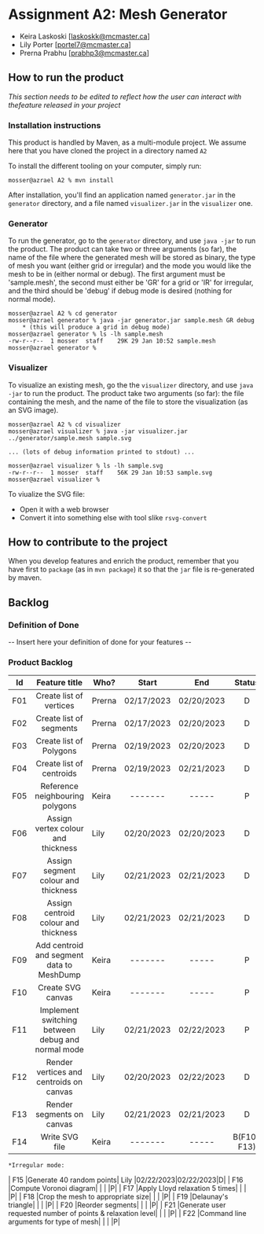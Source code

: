 # Assignment A2: Mesh Generator

  - Keira Laskoski [laskoskk@mcmaster.ca]
  - Lily Porter [portel7@mcmaster.ca]
  - Prerna Prabhu [prabhp3@mcmaster.ca]

## How to run the product

_This section needs to be edited to reflect how the user can interact with thefeature released in your project_

### Installation instructions

This product is handled by Maven, as a multi-module project. We assume here that you have cloned the project in a directory named `A2`

To install the different tooling on your computer, simply run:

```
mosser@azrael A2 % mvn install
```

After installation, you'll find an application named `generator.jar` in the `generator` directory, and a file named `visualizer.jar` in the `visualizer` one. 

### Generator

To run the generator, go to the `generator` directory, and use `java -jar` to run the product. The product can take two or three arguments (so far), the name of the file where the generated mesh will be stored as binary, the type of mesh you want (either grid or irregular) and the mode you would like the mesh to be in (either normal or debug). The first argument must be 'sample.mesh', the second must either be 'GR' for a grid or 'IR' for irregular, and the third should be 'debug' if debug mode is desired (nothing for normal mode).

```
mosser@azrael A2 % cd generator 
mosser@azrael generator % java -jar generator.jar sample.mesh GR debug
	* (this will produce a grid in debug mode)
mosser@azrael generator % ls -lh sample.mesh
-rw-r--r--  1 mosser  staff    29K 29 Jan 10:52 sample.mesh
mosser@azrael generator % 
```

### Visualizer

To visualize an existing mesh, go the the `visualizer` directory, and use `java -jar` to run the product. The product take two arguments (so far): the file containing the mesh, and the name of the file to store the visualization (as an SVG image).

```
mosser@azrael A2 % cd visualizer 
mosser@azrael visualizer % java -jar visualizer.jar ../generator/sample.mesh sample.svg

... (lots of debug information printed to stdout) ...

mosser@azrael visualizer % ls -lh sample.svg
-rw-r--r--  1 mosser  staff    56K 29 Jan 10:53 sample.svg
mosser@azrael visualizer %
```
To viualize the SVG file:

  - Open it with a web browser
  - Convert it into something else with tool slike `rsvg-convert`

## How to contribute to the project

When you develop features and enrich the product, remember that you have first to `package` (as in `mvn package`) it so that the `jar` file is re-generated by maven.

## Backlog

### Definition of Done

-- Insert here your definition of done for your features --

### Product Backlog

| Id  | Feature title | Who? | Start | End | Status |
| :-: |:-:            |---   | :-:   | :-: | :-:    |
| F01 | Create list of vertices | Prerna |02/17/2023|02/20/2023|D|
| F02 | Create list of segments | Prerna |02/17/2023|02/20/2023|D|
| F03 | Create list of Polygons | Prerna |02/19/2023|02/20/2023|D|
| F04 | Create list of centroids | Prerna |02/19/2023|02/21/2023|D|
| F05 | Reference neighbouring polygons | Keira |-------|-----|P|
| F06 | Assign vertex colour and thickness | Lily |02/20/2023|02/20/2023|D|
| F07 | Assign segment colour and thickness | Lily |02/21/2023|02/21/2023|D|
| F08 | Assign centroid colour and thickness | Lily |02/21/2023|02/21/2023|D|
| F09 | Add centroid and segment data to MeshDump | Keira |-------|-----|P|
| F10 |Create SVG canvas| Keira |-------|-----|P|
| F11 |Implement switching between debug and normal mode| Lily |02/21/2023|02/22/2023|P|
| F12 |Render vertices and centroids on canvas|Lily|02/20/2023|02/22/2023|D|
| F13 |Render segments on canvas|Lily|02/21/2023|02/21/2023|D|
| F14 |Write SVG file|Keira|-------|-----|B(F10-F13)|
	*Irregular mode:
| F15 |Generate 40 random points| Lily |02/22/2023|02/22/2023|D|
| F16 |Compute Voronoi diagram| | | |P|
| F17 |Apply Lloyd relaxation 5 times| | | |P|
| F18 |Crop the mesh to appropriate size| | | |P|
| F19 |Delaunay's triangle| | | |P|
| F20 |Reorder segments| | | |P|
| F21 |Generate user requested number of points & relaxation level| | | |P|
| F22 |Command line arguments for type of mesh| | | |P|
